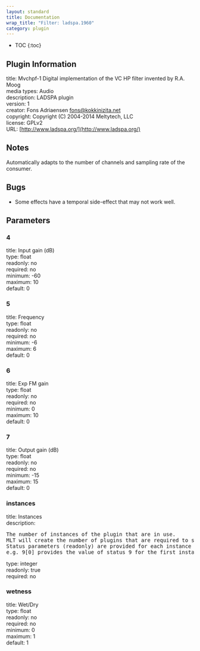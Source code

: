 ```yaml
---
layout: standard
title: Documentation
wrap_title: "Filter: ladspa.1960"
category: plugin
---
```

* TOC
{:toc}

## Plugin Information

title: Mvchpf-1   Digital implementation of the VC HP filter invented by R.A. Moog  
media types:
Audio  
description: LADSPA plugin  
version: 1  
creator: Fons Adriaensen <fons@kokkinizita.net>  
copyright: Copyright (C) 2004-2014 Meltytech, LLC  
license: GPLv2  
URL: [http://www.ladspa.org/](http://www.ladspa.org/)  

## Notes

Automatically adapts to the number of channels and sampling rate of the consumer.

## Bugs

* Some effects have a temporal side-effect that may not work well.


## Parameters

### 4

title: Input gain (dB)    
type: float  
readonly: no  
required: no  
minimum: -60  
maximum: 10  
default: 0  

### 5

title: Frequency    
type: float  
readonly: no  
required: no  
minimum: -6  
maximum: 6  
default: 0  

### 6

title: Exp FM gain    
type: float  
readonly: no  
required: no  
minimum: 0  
maximum: 10  
default: 0  

### 7

title: Output gain (dB)    
type: float  
readonly: no  
required: no  
minimum: -15  
maximum: 15  
default: 0  

### instances

title: Instances    
description:
<pre>
The number of instances of the plugin that are in use.
MLT will create the number of plugins that are required to support the number of audio channels.
Status parameters (readonly) are provided for each instance and are accessed by specifying the instance number after the identifier (starting at zero).
e.g. 9[0] provides the value of status 9 for the first instance.
</pre>
type: integer  
readonly: true  
required: no  

### wetness

title: Wet/Dry    
type: float  
readonly: no  
required: no  
minimum: 0  
maximum: 1  
default: 1  

